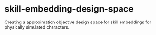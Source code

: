 # skill-embedding-design-space
Creating a approximation objective design space for skill embeddings for physically simulated characters.
